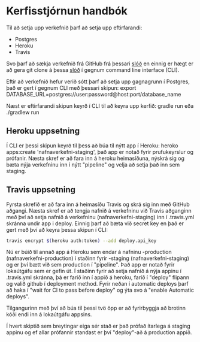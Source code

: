 # Kerfisstjórnun handbók

Til að setja upp verkefnið þarf að setja upp eftirfarandi:
* Postgres
* Heroku
* Travis

Svo þarf að sækja verkefnið frá GitHub frá þessari [slóð](https://github.com/HUB-Make-Software-Greate-Again/TicTacToe)
 en einnig er hægt er að gera git clone á þessa [slóð](https://github.com/HUB-Make-Software-Greate-Again/TicTacToe.git) í gegnum command line interface (CLI).
 
Eftir að verkefnið hefur verið sótt þarf að setja upp gagnagrunn í Postgres, það er gert í gegnum CLI með þessari skipun:
export DATABASE_URL=postgres://user:password@host:port/database_name 

Næst er eftirfarandi skipun keyrð í CLI til að keyra upp kerfið:
gradle run eða ./gradlew run

## Heroku uppsetning
Í CLI er þessi skipun keyrð til þess að búa til nýtt app í Heroku:
heroko apps:create 'nafnaverkefni-staging', það app er notað fyrir prufukeyrslur og prófanir.
Næsta skref er að fara inn á heroku heimasíðuna, nýskrá sig og bæta nýja verkefninu inn í nýtt "pipeline" og velja að setja það inn sem staging.

## Travis uppsetning
Fyrsta skrefið er að fara inn á heimasíðu Travis og skrá sig inn með GitHub aðgangi.
Næsta skref er að tengja nafnið á verkefninu við Travis aðganginn með því að setja nafnið á verkefninu (nafnaverkefni-staging) inn í .travis.yml skránna undir app i deploy.
Einnig þarf að bæta við secret key en það er gert með því að keyra þessa skipun í CLI:
```bash
travis encrypt $(heroku auth:token) --add deploy.api_key
```

Nú er búið til annað app á Heroku sem endar á nafninu -production (nafnaverkefni-production) í staðinn fyrir -staging (nafnaverkefni-staging) og er því bætt við sem production í "pipeline".
Það app er notað fyrir lokaútgáfu sem er gefin út.
Í staðinn fyrir að setja nafnið á nýja appinu í .travis.yml skránna, þá er farið inn í appið á heroku, farið í "deploy" flipann og valið github í deployment method.
Fyrir neðan í automatic deploys þarf að haka í "wait for CI to pass before deploy" og ýta svo á "enable Automatic deploys".

Tilgangurinn með því að búa til þessi tvö öpp er að fyrirbyggja að brotinn kóði endi inn á lokaútgáfu appsins.

Í hvert skiptið sem breytingar eiga sér stað er það prófað ítarlega á staging appinu og ef allar prófannir standast er því "deploy"-að á production appið.

